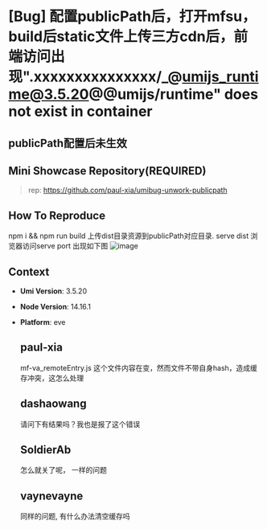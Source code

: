 # [Bug] 配置publicPath后，打开mfsu，build后static文件上传三方cdn后，前端访问出现".xxxxxxxxxxxxxxx/\_@umijs_runtime@3.5.20@@umijs/runtime" does not exist in container

  <!--
⚠️ ⚠️ ⚠️ 注意：讨论和提问请到讨论区（https://github.com/umijs/umi/discussions），否则会被直接关掉。 ⚠️ ⚠️ ⚠️
-->
<!--
感谢您向我们反馈问题，为了高效的解决问题，我们期望你能提供以下信息：
-->

## publicPath配置后未生效

<!-- A clear and concise description of what the bug is. -->
<!-- 清晰的描述下遇到的问题。-->

## Mini Showcase Repository(REQUIRED)

> rep: https://github.com/paul-xia/umibug-unwork-publicpath

<!-- 为节约大家的时间，无复现步骤的 ISSUE 会被关闭，提供之后再 REOPEN -->
<!-- https://github.com/YOUR_REPOSITORY_URL -->

## How To Reproduce

<!-- 请提供复现链接/步骤，错误日志以及相关配置 -->

npm i && npm run build
上传dist目录资源到publicPath对应目录.
serve dist
浏览器访问serve port
出现如下图
![image](https://user-images.githubusercontent.com/12042999/137588606-2d2d284f-b67c-436b-bf2b-44de5c4a63ea.png)

## Context

- **Umi Version**: 3.5.20
- **Node Version**: 14.16.1
- **Platform**: eve

  ## paul-xia

  mf-va_remoteEntry.js
  这个文件内容在变，然而文件不带自身hash，造成缓存冲突，这怎么处理

  ## dashaowang

  请问下有结果吗？我也是报了这个错误

  ## SoldierAb

  怎么就关了呢， 一样的问题

  ## vaynevayne

  同样的问题, 有什么办法清空缓存吗
